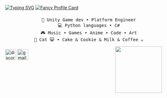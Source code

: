 <a href="https://git.io/typing-svg"><img src="https://readme-typing-svg.herokuapp.com?font=Fira+Code&weight=600&size=35&pause=1000&color=FFDCCC&width=435&lines=BKUNG+BK" alt="Typing SVG" /></a>
[![Fancy Profile Card](https://fancy-readme-stats.vercel.app/api?&hide_border=true&username=BKungBK&theme=rain&footer=bkungbk12@gmail.com&show_icons=true&title=BKUNG%20BK&description=Python%20and%20Unity%20dev.&include_all_commits=true&show_icons=true)](https://github.com/maximjsx/fancy-readme-stats)

###
<div align="center">
<pre>
    💼 Unity Game dev • Platform Engineer
    💻 Python languages • C#
    🎮 Music • Games • Anime • Code • Art
    🐾 Cat 😺 • Cake & Cookie & Milk & Coffee ☕
</pre>

<img align="right" height="150" src="https://i.pinimg.com/736x/8c/12/99/8c129910e0e8129955cba9b8cb233785.jpg"  />

###

<div align="left">
  <img src="https://img.shields.io/static/v1?message=Discord&logo=discord&label=&color=7289DA&logoColor=white&labelColor=&style=for-the-badge" height="35" alt="discord logo"  />
  <img src="https://img.shields.io/static/v1?message=Gmail&logo=gmail&label=&color=D14836&logoColor=white&labelColor=&style=for-the-badge" height="35" alt="gmail logo"  />
</div>

###
